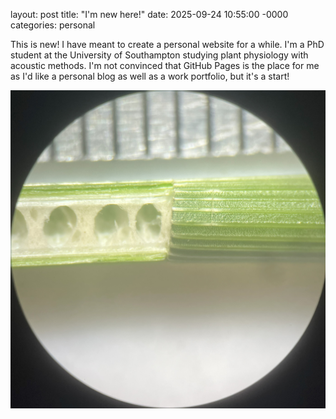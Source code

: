 layout: post
title: "I'm new here!"
date: 2025-09-24 10:55:00 -0000
categories: personal 

This is new! I have meant to create a personal website for a while. I'm a PhD student at the University of Southampton studying plant physiology with acoustic methods. I'm not convinced that GitHub Pages is the place for me as I'd like a personal blog as well as a work portfolio, but it's a start!

![Image of *Juncus inflexus* under a dissecting microscope.](../imgs/hard_rush.jpg)